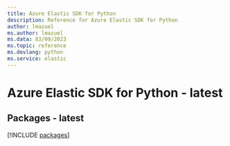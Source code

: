 ```yaml
---
title: Azure Elastic SDK for Python
description: Reference for Azure Elastic SDK for Python
author: lmazuel
ms.author: lmazuel
ms.data: 03/09/2023
ms.topic: reference
ms.devlang: python
ms.service: elastic
---
```

# Azure Elastic SDK for Python - latest
## Packages - latest
[!INCLUDE [packages](elastic-index.md)]